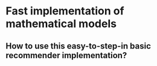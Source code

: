# Fast implementation of mathematical models

## How to use this easy-to-step-in basic recommender implementation?
